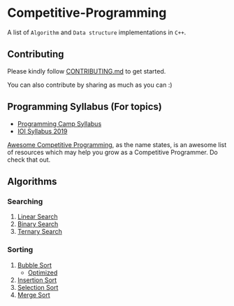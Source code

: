 # Competitive-Programming
A list of `Algorithm` and `Data structure` implementations in `C++`.

## Contributing
Please kindly follow [CONTRIBUTING.md](CONTRIBUTING.md) to get started.

You can also contribute by sharing as much as you can :)

## Programming Syllabus (For topics)

* [Programming Camp Syllabus](Syllabi/IOI%20Syllabus%202019.pdf)
* [IOI Syllabus 2019](Syllabi/Programming%20Camp%20Syllabus.pdf)

[Awesome Competitive Programming](https://github.com/lnishan/awesome-competitive-programming), as the name states, is an awesome list of resources which may help you grow as a Competitive Programmer. Do check that out.

## Algorithms

### Searching

1. [Linear Search](Algorithms/Searching/linear-search.cpp)
2. [Binary Search](Algorithms/Searching/binary-search.cpp)
3. [Ternary Search](Algorithms/Searching/ternary-search.cpp)

### Sorting

1. [Bubble Sort](Algorithms/Sorting/bubble-sort.cpp)
	* [Optimized](Algorithms/Sorting/bubble-sort-optimized.cpp)
2. [Insertion Sort](Algorithms/Sorting/insertion-sort.cpp)
3. [Selection Sort](Algorithms/Sorting/selection-sort.cpp)
4. [Merge Sort](Algorithms/Sorting/merge-sort.cpp)